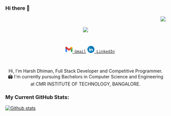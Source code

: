
### Hi there 👋

<img align="right" src="https://visitor-badge.laobi.icu/badge?page_id=harsh725">

<h1 align="center">
  <a href="https://git.io/typing-svg">
    <img src="https://readme-typing-svg.herokuapp.com/?lines=Hello,+World!+👋;I+am+Harsh+Dhiman....;Nice+to+meet+you!&center=true&size=30">
  </a>
</h1>

<p align="center">
  <code>
    <a href="mailto:harsh.dhiman725@gmail.com" title="Gmail"><img width="22" src="https://github.com/harsh725/harsh725/blob/master/icons/Gmail.png"> Gmail</a></code>
    <code><a href="https://www.linkedin.com/in/harshdhiman725/" title="Gmail"><img width="22" src="https://github.com/harsh725/harsh725/blob/master/icons/LinkedIN.png"> LinkedIn</a></code>

</p>
<br />
<p align="center">
Hi, I'm Harsh Dhiman, Full Stack Developer and Competitive Programmer.
  <br>
  🏟 I'm currently pursuing Bachelors in Computer Science and Engineering at CMR INSTITUTE OF TECHNOLOGY, BANGALORE.
  <br>
</p>

<!-- https://github-readme-stats.vercel.app/api?username=harsh725&show_icons=true -->

### My Current GitHub Stats:
[![Github stats](https://github-readme-stats.vercel.app/api?username=harsh725&show_icons=true
)](https://github.com/anuraghazra/github-readme-stats)
